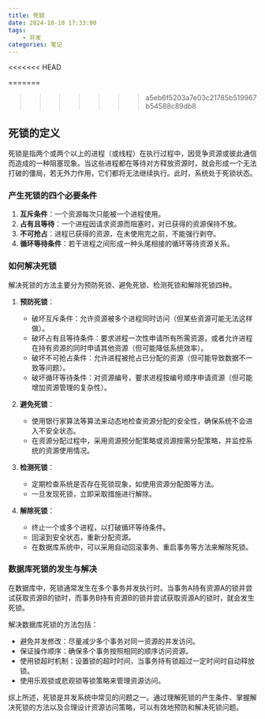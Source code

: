 ```yaml
---
title: 死锁 
date: 2024-10-10 17:33:00
tags:
	- 并发
categories: 笔记
---
```

<<<<<<< HEAD


=======
>>>>>>> a5eb6f5203a7e03c21785b519967b54588c89db8
## 死锁的定义

死锁是指两个或两个以上的进程（或线程）在执行过程中，因竞争资源或彼此通信而造成的一种阻塞现象。当这些进程都在等待对方释放资源时，就会形成一个无法打破的僵局，若无外力作用，它们都将无法继续执行。此时，系统处于死锁状态。

### 产生死锁的四个必要条件

1. **互斥条件**：一个资源每次只能被一个进程使用。
2. **占有且等待**：一个进程因请求资源而阻塞时，对已获得的资源保持不放。
3. **不可抢占**：进程已获得的资源，在未使用完之前，不能强行剥夺。
4. **循环等待条件**：若干进程之间形成一种头尾相接的循环等待资源关系。

### 如何解决死锁

解决死锁的方法主要分为预防死锁、避免死锁、检测死锁和解除死锁四种。

1. **预防死锁**：
   - 破坏互斥条件：允许资源被多个进程同时访问（但某些资源可能无法这样做）。
   - 破坏占有且等待条件：要求进程一次性申请所有所需资源，或者允许进程在持有资源的同时申请其他资源（但可能降低系统效率）。
   - 破坏不可抢占条件：允许进程被抢占已分配的资源（但可能导致数据不一致等问题）。
   - 破坏循环等待条件：对资源编号，要求进程按编号顺序申请资源（但可能增加资源管理的复杂性）。

2. **避免死锁**：
   - 使用银行家算法等算法来动态地检查资源分配的安全性，确保系统不会进入不安全状态。
   - 在资源分配过程中，采用资源预分配策略或资源按需分配策略，并监控系统的资源使用情况。

3. **检测死锁**：
   - 定期检查系统是否存在死锁现象，如使用资源分配图等方法。
   - 一旦发现死锁，立即采取措施进行解除。

4. **解除死锁**：
   - 终止一个或多个进程，以打破循环等待条件。
   - 回滚到安全状态，重新分配资源。
   - 在数据库系统中，可以采用自动回滚事务、重启事务等方法来解除死锁。

### 数据库死锁的发生与解决

在数据库中，死锁通常发生在多个事务并发执行时。当事务A持有资源A的锁并尝试获取资源B的锁时，而事务B持有资源B的锁并尝试获取资源A的锁时，就会发生死锁。

解决数据库死锁的方法包括：

- 避免并发修改：尽量减少多个事务对同一资源的并发访问。
- 保证操作顺序：确保多个事务按照相同的顺序访问资源。
- 使用锁超时机制：设置锁的超时时间，当事务持有锁超过一定时间时自动释放锁。
- 使用乐观锁或悲观锁等锁策略来管理资源访问。

综上所述，死锁是并发系统中常见的问题之一。通过理解死锁的产生条件、掌握解决死锁的方法以及合理设计资源访问策略，可以有效地预防和解决死锁问题。